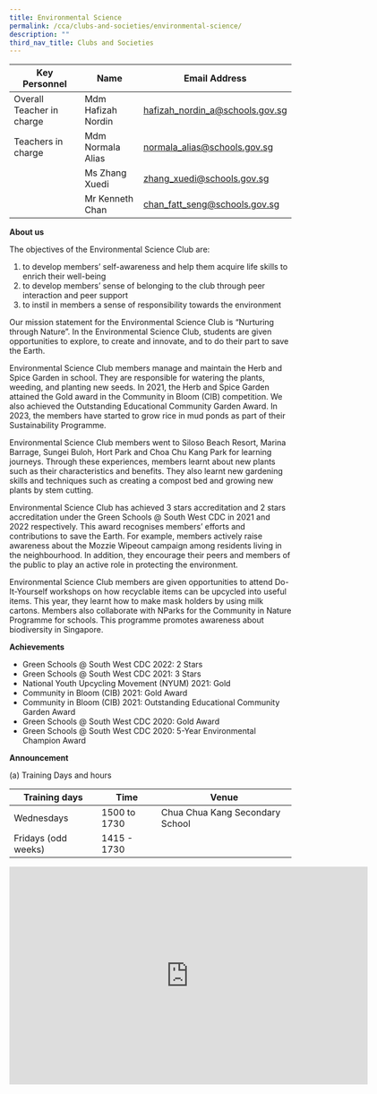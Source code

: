 ```yaml
---
title: Environmental Science
permalink: /cca/clubs-and-societies/environmental-science/
description: ""
third_nav_title: Clubs and Societies
---
```

| Key Personnel 	| Name 	| Email Address 	|
|---	|---	|---	|
| Overall Teacher in charge	| Mdm Hafizah Nordin 	| [hafizah_nordin_a@schools.gov.sg](mailto:hafizah_nordin_a@schools.gov.sg)	|
| Teachers in charge	| Mdm Normala Alias	| [normala_alias@schools.gov.sg](mailto:normala_alias@schools.gov.sg)	|
| 	| Ms Zhang Xuedi	| [zhang_xuedi@schools.gov.sg](mailto:zhang_xuedi@schools.gov.sg)	|
| 	| Mr Kenneth Chan	| [chan_fatt_seng@schools.gov.sg](mailto:chan_fatt_seng@schools.gov.sg)	|

**About us**

The objectives of the Environmental Science Club are:
1. to develop members’ self-awareness and help them acquire life skills to enrich their well-being
2. to develop members’ sense of belonging to the club through peer interaction and peer support
3. to instil in members a sense of responsibility towards the environment
 

Our mission statement for the Environmental Science Club is “Nurturing through Nature”.  In the Environmental Science Club, students are given opportunities to explore, to create and innovate, and to do their part to save the Earth.

Environmental Science Club members manage and maintain the Herb and Spice Garden in school.  They are responsible for watering the plants, weeding, and planting new seeds. In 2021, the Herb and Spice Garden attained the Gold award in the Community in Bloom (CIB) competition. We also achieved the Outstanding Educational Community Garden Award. In 2023, the members have started to grow rice in mud ponds as part of their Sustainability Programme.

Environmental Science Club members went to Siloso Beach Resort, Marina Barrage, Sungei Buloh, Hort Park and Choa Chu Kang Park for learning journeys. Through these experiences, members learnt about new plants such as their characteristics and benefits.  They also learnt new gardening skills and techniques such as creating a compost bed and growing new plants by stem cutting. 

Environmental Science Club has achieved 3 stars accreditation and 2 stars accreditation under the Green Schools @ South West CDC in 2021 and 2022 respectively.  This award recognises members’ efforts and contributions to save the Earth. For example, members actively raise awareness about the Mozzie Wipeout campaign among residents living in the neighbourhood. In addition, they encourage their peers and members of the public to play an active role in protecting the environment.

Environmental Science Club members are given opportunities to attend Do-It-Yourself workshops on how recyclable items can be upcycled into useful items. This year, they learnt how to make mask holders by using milk cartons. Members also collaborate with NParks for the Community in Nature Programme for schools. This programme promotes awareness about biodiversity in Singapore.  


**Achievements**

* Green Schools @ South West CDC 2022: 2 Stars
* Green Schools @ South West CDC 2021: 3 Stars
* National Youth Upcycling Movement (NYUM) 2021: Gold
* Community in Bloom (CIB) 2021: Gold Award
* Community in Bloom (CIB) 2021: Outstanding Educational Community Garden Award
* Green Schools @ South West CDC 2020: Gold Award 
* Green Schools @ South West CDC 2020: 5-Year Environmental Champion Award


**Announcement**

(a)	Training Days and hours

|Training days	| Time	| Venue	|
|---	|---	|---	|
| Wednesdays	| 1500 to 1730	| Chua Chua Kang Secondary School	|
| Fridays (odd weeks)	| 1415 - 1730	| 	|

<iframe src="https://docs.google.com/presentation/d/e/2PACX-1vQbKTtdYZo4G7VHerrUyHzf9ITuS5IXGRGN8yGgVg1WDnkce5Ja4PrgDDxC9STzUA/embed?start=true&amp;loop=true&amp;delayms=3000" frameborder="0" width="640" height="389" allowfullscreen="true"></iframe>